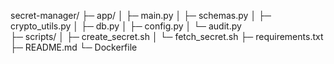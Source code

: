 secret-manager/
├─ app/
│  ├─ main.py
│  ├─ schemas.py
│  ├─ crypto_utils.py
│  ├─ db.py
│  ├─ config.py
│  └─ audit.py        
├─ scripts/
│  ├─ create_secret.sh
│  └─ fetch_secret.sh
├─ requirements.txt
├─ README.md
└─ Dockerfile       


